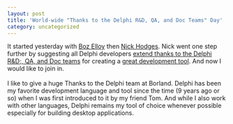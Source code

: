 ```yaml
---
layout: post
title: 'World-wide "Thanks to the Delphi R&D, QA, and Doc Teams" Day'
category: uncategorized
---
```


It started yesterday with <a href="http://biz.yahoo.com/bw/051006/65245.html?.v=1">Boz Elloy</a> then <a href="http://www.lemanix.com/nick/">Nick Hodges</a>.  Nick went one step further by suggesting all Delphi developers <a href="http://www.lemanix.com/nick/archive/2005/10/06/3140.aspx">extend thanks to the Delphi R&amp;D;, QA, and Doc teams</a> for creating a <a href="http://www.borland.com/delphi">great development tool</a>.  And now I would like to join in.<br /><br />I like to give a huge Thanks to the Delphi team at Borland.  Delphi has been my favorite development language and tool since the time (9 years ago or so) when I was first introduced to it by my friend Tom.  And while I also work with other languages, Delphi remains my tool of choice whenever possible especially for building desktop applications.
